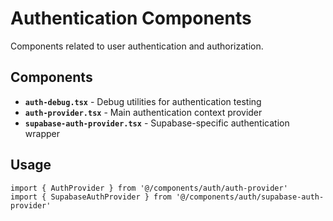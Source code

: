 # Authentication Components

Components related to user authentication and authorization.

## Components

- **`auth-debug.tsx`** - Debug utilities for authentication testing
- **`auth-provider.tsx`** - Main authentication context provider
- **`supabase-auth-provider.tsx`** - Supabase-specific authentication wrapper

## Usage

```tsx
import { AuthProvider } from '@/components/auth/auth-provider'
import { SupabaseAuthProvider } from '@/components/auth/supabase-auth-provider'
```